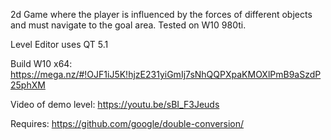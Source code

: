 2d Game where the player is influenced by the forces of different objects and must navigate to the goal area.
Tested on W10 980ti.

Level Editor uses QT 5.1

Build W10 x64:
https://mega.nz/#!OJF1iJ5K!hjzE231yiGmIj7sNhQQPXpaKMOXlPmB9aSzdP25phXM

Video of demo level:
https://youtu.be/sBI_F3Jeuds

Requires:
https://github.com/google/double-conversion/